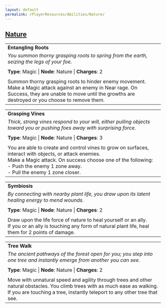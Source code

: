 ```yaml
---
layout: default
permalink: /PlayerResources/Abilities/Nature/
---
```

## [Nature](#Nature)

|                                                                                                                                                            |
| :--------------------------------------------------------------------------------------------------------- |
| **Entangling Roots** |
| *You summon thorny grasping roots to spring from the earth, seizing the legs of your foe.* |
| |
| **Type**: Magic \| **Node**: Nature \| **Charges**: 2 |
| |
| Summon thorny grasping roots to hinder enemy movement.<br>Make a Magic attack against an enemy in Near rage. On Success, they are unable to move until the growths are destroyed or you choose to remove them. |

|                                                                                                                                                            |
| :--------------------------------------------------------------------------------------------------------- |
| **Grasping Vines** |
| *Thick, strong vines respond to your will, either pulling objects toward you or pushing foes away with surprising force.* |
| |
| **Type**: Magic \| **Node**: Nature \| **Charges**: 3 |
| |
| You are able to create and control vines to grow on surfaces, interact with objects, or attack enemies.<br>Make a Magic attack. On success choose one of the following:<br>- Push the enemy 1 zone away.<br>- Pull the enemy 1 zone closer. |

|                                                                                                                                                            |
| :--------------------------------------------------------------------------------------------------------- |
| **Symbiosis** |
| *By connecting with nearby plant life, you draw upon its latent healing energy to mend wounds.* |
| |
| **Type**: Magic \| **Node**: Nature \| **Charges**: 2 |
| |
| Draw upon the life force of nature to heal yourself or an ally.<br>If you or an ally is touching any form of natural plant life, heal them for 2 points of damage. |

|                                                                                                                                                            |
| :--------------------------------------------------------------------------------------------------------- |
| **Tree Walk** |
| *The ancient pathways of the forest open for you; you step into one tree and instantly emerge from another you can see.* |
| |
| **Type**: Magic \| **Node**: Nature \| **Charges**: 2 |
| |
| Move with unnatural speed and agility through trees and other natural obstacles. You climb trees with as much ease as walking.<br>If you are touching a tree, instantly teleport to any other tree that see. |